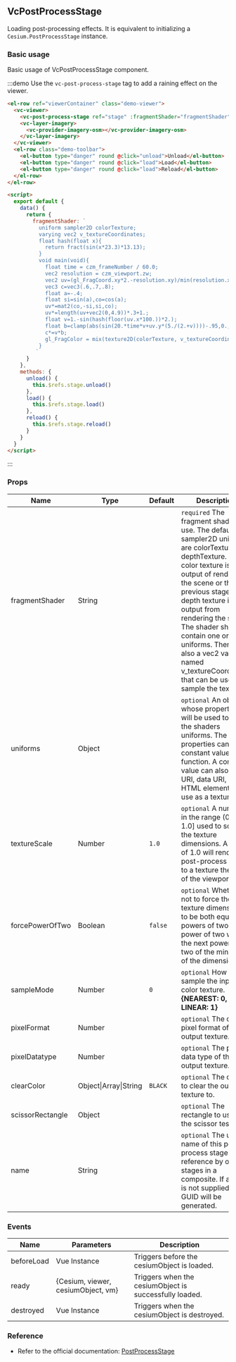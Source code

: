 ## VcPostProcessStage

Loading post-processing effects. It is equivalent to initializing a `Cesium.PostProcessStage` instance.

### Basic usage

Basic usage of VcPostProcessStage component.

:::demo Use the `vc-post-process-stage` tag to add a raining effect on the viewer.

```html
<el-row ref="viewerContainer" class="demo-viewer">
  <vc-viewer>
    <vc-post-process-stage ref="stage" :fragmentShader="fragmentShader"></vc-post-process-stage>
    <vc-layer-imagery>
      <vc-provider-imagery-osm></vc-provider-imagery-osm>
    </vc-layer-imagery>
  </vc-viewer>
  <el-row class="demo-toolbar">
    <el-button type="danger" round @click="unload">Unload</el-button>
    <el-button type="danger" round @click="load">Load</el-button>
    <el-button type="danger" round @click="load">Reload</el-button>
  </el-row>
</el-row>

<script>
  export default {
    data() {
      return {
        fragmentShader: `
          uniform sampler2D colorTexture;
          varying vec2 v_textureCoordinates;
          float hash(float x){
            return fract(sin(x*23.3)*13.13);
          }
          void main(void){
            float time = czm_frameNumber / 60.0;
            vec2 resolution = czm_viewport.zw;
            vec2 uv=(gl_FragCoord.xy*2.-resolution.xy)/min(resolution.x,resolution.y);
            vec3 c=vec3(.6,.7,.8);
            float a=-.4;
            float si=sin(a),co=cos(a);
            uv*=mat2(co,-si,si,co);
            uv*=length(uv+vec2(0,4.9))*.3+1.;
            float v=1.-sin(hash(floor(uv.x*100.))*2.);
            float b=clamp(abs(sin(20.*time*v+uv.y*(5./(2.+v))))-.95,0.,1.)*20.;
            c*=v*b;
            gl_FragColor = mix(texture2D(colorTexture, v_textureCoordinates), vec4(c,1), 0.5);
          }
         `
      }
    },
    methods: {
      unload() {
        this.$refs.stage.unload()
      },
      load() {
        this.$refs.stage.load()
      },
      reload() {
        this.$refs.stage.reload()
      }
    }
  }
</script>
```

:::

### Props

<!-- prettier-ignore -->
| Name | Type | Default | Description |
| ---------------- | --------------------- | ------- | ----------------------------------------------------------------------------------------------------- |
| fragmentShader | String | | `required` The fragment shader to use. The default sampler2D uniforms are colorTexture and depthTexture. The color texture is the output of rendering the scene or the previous stage. The depth texture is the output from rendering the scene. The shader should contain one or both uniforms. There is also a vec2 varying named v_textureCoordinates that can be used to sample the textures. |
| uniforms | Object | | `optional` An object whose properties will be used to set the shaders uniforms. The properties can be constant values or a function. A constant value can also be a URI, data URI, or HTML element to use as a texture. |
| textureScale | Number | `1.0` | `optional` A number in the range (0.0, 1.0] used to scale the texture dimensions. A scale of 1.0 will render this post-process stage to a texture the size of the viewport. |
| forcePowerOfTwo | Boolean | `false` | `optional` Whether or not to force the texture dimensions to be both equal powers of two. The power of two will be the next power of two of the minimum of the dimensions. |
| sampleMode | Number | `0` | `optional` How to sample the input color texture. **{NEAREST: 0, LINEAR: 1}** |
| pixelFormat | Number | | `optional` The color pixel format of the output texture. |
| pixelDatatype | Number | | `optional` The pixel data type of the output texture. |
| clearColor | Object\|Array\|String | `BLACK` | `optional` The color to clear the output texture to. |
| scissorRectangle | Object | | `optional` The rectangle to use for the scissor test. |
| name | String | | `optional` The unique name of this post-process stage for reference by other stages in a composite. If a name is not supplied, a GUID will be generated. |

### Events

| Name       | Parameters                         | Description                                            |
| ---------- | ---------------------------------- | ------------------------------------------------------ |
| beforeLoad | Vue Instance                       | Triggers before the cesiumObject is loaded.            |
| ready      | {Cesium, viewer, cesiumObject, vm} | Triggers when the cesiumObject is successfully loaded. |
| destroyed  | Vue Instance                       | Triggers when the cesiumObject is destroyed.           |

### Reference

- Refer to the official documentation: [PostProcessStage](https://cesium.com/docs/cesiumjs-ref-doc/PostProcessStage.html)
